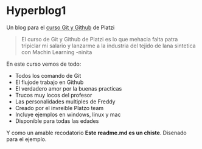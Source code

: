 # Hyperblog1
Un blog para el [curso Git y Github](https://platzi.com/clases/1557-git-github/19977-readmemd-es-una-excelente-practica/) de Platzi
>El curso de Git y Github de Platzi es lo que mehacia falta patra tripiclar mi salario y lanzarme a la industria del tejido de lana sintetica con Machin Learning
>-ninita

En este curso vemos de todo:
* Todos los comando de Git
* El flujode trabajo en Github
* El verdadero amor por la buenas practicas 
* Trucos muy locos del profesor
* Las personalidades multiples de Freddy
* Creado por el invreible Platzo team
* Incluye ejemplos en windows, linux y mac
* Disponible para todas las edades

Y como un amable recodatorio **Este readme.md es un chiste**. Disenado para el ejemplo.
